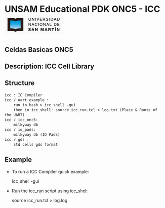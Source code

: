 # UNSAM Educational PDK ONC5 - ICC ![unsam_logo](../doc/img/logo_unsam.jpg "UNSAM logo")

Celdas Basicas ONC5
-------------------

## Description: ICC Cell Library 

## Structure

	icc : IC Compiler
	icc / uart_example :
		run in bash > icc_shell -gui 
		then in icc_shell: source icc_run.tcl > log.txt (Place & Route of the UART)
	icc / icc_onc5: 
		milkyway db
	icc / io_pads: 
		milkyway db (IO Pads)
	icc / gds : 
		std cells gds format

## Example

* To run a ICC Compiler quick example:

	icc_shell -gui

* Run the icc_run script using icc_shel:

	source icc_run.tcl > log.log


